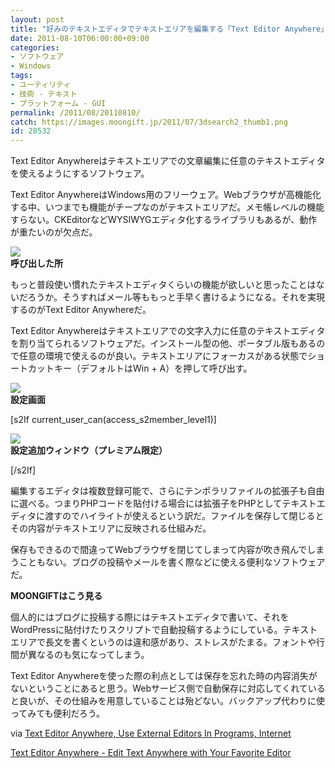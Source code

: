 ```yaml
---
layout: post
title: "好みのテキストエディタでテキストエリアを編集する「Text Editor Anywhere」"
date: 2011-08-10T06:00:00+09:00
categories:
- ソフトウェア
- Windows
tags: 
- ユーティリティ
- 技術 - テキスト
- プラットフォーム - GUI
permalink: /2011/08/20110810/
catch: https://images.moongift.jp/2011/07/3dsearch2_thumb1.png
id: 28532
---
```

Text Editor Anywhereはテキストエリアでの文章編集に任意のテキストエディタを使えるようにするソフトウェア。

  

Text Editor AnywhereはWindows用のフリーウェア。Webブラウザが高機能化する中、いつまでも機能がチープなのがテキストエリアだ。メモ帳レベルの機能すらない。CKEditorなどWYSIWYGエディタ化するライブラリもあるが、動作が重たいのが欠点だ。

  

[![](https://images.moongift.jp/2011/07/110730-0004_thumb.png)](https://images.moongift.jp/2011/07/110730-0004.png)  
**呼び出した所**

  

もっと普段使い慣れたテキストエディタくらいの機能が欲しいと思ったことはないだろうか。そうすればメール等ももっと手早く書けるようになる。それを実現するのがText Editor Anywhereだ。

  
<!--more-->  

Text Editor Anywhereはテキストエリアでの文字入力に任意のテキストエディタを割り当てられるソフトウェアだ。インストール型の他、ポータブル版もあるので任意の環境で使えるのが良い。テキストエリアにフォーカスがある状態でショートカットキー（デフォルトはWin + A）を押して呼び出す。

  

[![](https://images.moongift.jp/2011/07/3dsearch2_thumb1.png)](https://images.moongift.jp/2011/07/3dsearch21.png)  
**設定画面**

  
[s2If current\_user\_can(access\_s2member\_level1)]

[![](https://images.moongift.jp/2011/07/3dsearch3_thumb.png)](https://images.moongift.jp/2011/07/3dsearch3.png)  
**設定追加ウィンドウ（プレミアム限定）**

[/s2If]  

編集するエディタは複数登録可能で、さらにテンポラリファイルの拡張子も自由に選べる。つまりPHPコードを貼付ける場合には拡張子をPHPとしてテキストエディタに渡すのでハイライトが使えるという訳だ。ファイルを保存して閉じるとその内容がテキストエリアに反映される仕組みだ。

  

保存もできるので間違ってWebブラウザを閉じてしまって内容が吹き飛んでしまうこともない。ブログの投稿やメールを書く際などに使える便利なソフトウェアだ。

  
  
  

**MOONGIFTはこう見る**

  

個人的にはブログに投稿する際にはテキストエディタで書いて、それをWordPressに貼付けたりスクリプトで自動投稿するようにしている。テキストエリアで長文を書くというのは違和感があり、ストレスがたまる。フォントや行間が異なるのも気になってしまう。

  

Text Editor Anywhereを使った際の利点としては保存を忘れた時の内容消失がないということにあると思う。Webサービス側で自動保存に対応してくれていると良いが、その仕組みを用意していることは殆どない。バックアップ代わりに使ってみても便利だろう。

  

via [Text Editor Anywhere, Use External Editors In Programs, Internet](http://www.ghacks.net/2011/07/29/text-editor-anywhere-use-external-editors-in-programs-internet/)

  

[Text Editor Anywhere - Edit Text Anywhere with Your Favorite Editor](http://www.listary.com/text-editor-anywhere.html)

